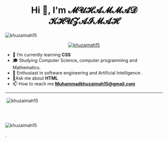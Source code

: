 <h1 align="center">Hi 👋, I'm 𝓜𝓤𝓗𝓐𝓜𝓜𝓐𝓓 𝓚𝓗𝓤𝓩𝓐𝓘𝓜𝓐𝓗</h1>

<p align="left"> <img src="https://komarev.com/ghpvc/?username=khuzaimah15&label=Profile%20views&color=0e75b6&style=flat" alt="khuzaimah15" /> </p>

<p align="center"> <a href="https://github.com/ryo-ma/github-profile-trophy"><img src="https://github-profile-trophy.vercel.app/?username=khuzaimah15" alt="khuzaimah15" /></a> </p>

- 🔭 I’m currently learning **CSS**
- 🎓 Studying Computer Science, computer programming and Mathematics.
- 🌱 Enthusiast in software engineering and Artificial Intelligence .
-  💬Ask me about **HTML**
- 📫 How to reach me **Muhammadkhuzaimah15@gmail.com**
<hr />


<p>&nbsp;<img align="center" src="https://github-readme-stats.vercel.app/api?username=khuzaimah15&show_icons=true&locale=en" alt="khuzaimah15" /></p>

<br><br>

<p><img align="center" src="https://github-readme-streak-stats.herokuapp.com/?user=khuzaimah15&" alt="khuzaimah15" /></p>.

<!---
KHUZAIMAH15/KHUZAIMAH15 is a ✨ special ✨ repository because its `README.md` (this file) appears on your GitHub profile.
You can click the Preview link to take a look at your changes.
--->
